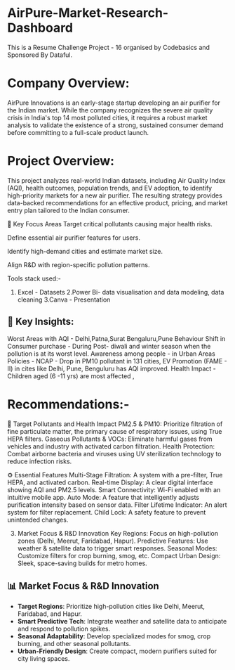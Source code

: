 # AirPure-Market-Research-Dashboard

This is a Resume Challenge Project - 16 organised by Codebasics and Sponsored By Dataful.

# Company Overview:
AirPure Innovations is an early-stage startup developing an air purifier for the Indian market. While the company recognizes the severe air quality crisis in India's top 14 most polluted cities, it requires a robust market analysis to validate the existence of a strong, sustained consumer demand before committing to a full-scale product launch.

# Project Overview:

This project analyzes real-world Indian datasets, including Air Quality Index (AQI), health outcomes, population trends, and EV adoption, to identify high-priority markets for a new air purifier. The resulting strategy provides data-backed recommendations for an effective product, pricing, and market entry plan tailored to the Indian consumer.

🔑 Key Focus Areas
Target critical pollutants causing major health risks.

Define essential air purifier features for users.

Identify high-demand cities and estimate market size.

Align R&D with region-specific pollution patterns.

Tools stack used:-
1. Excel - Datasets
2.Power Bi- data visualisation and data modeling, data cleaning
3.Canva - Presentation

## 🧠 Key Insights:

Worst Areas with AQI - Delhi,Patna,Surat Bengaluru,Pune
Behaviour Shift in Consumer purchase  - During Post- diwali and winter season when the pollution is at its worst level.
Awareness among people - in Urban Areas
Policies -  NCAP  - Drop in PM10 pollutant in 131 cities, 
                    EV Promotion (FAME - II) in cites like Delhi, Pune, Benguluru has AQI improved.
Health Impact - Children aged (6 -11 yrs) are most affected , 



# Recommendations:-

🎯 Target Pollutants and Health Impact
PM2.5 & PM10: Prioritize filtration of fine particulate matter, the primary cause of respiratory issues, using True HEPA filters.
Gaseous Pollutants & VOCs: Eliminate harmful gases from vehicles and industry with activated carbon filtration.
Health Protection: Combat airborne bacteria and viruses using UV sterilization technology to reduce infection risks.

 ⚙️ Essential Features
Multi-Stage Filtration: A system with a pre-filter, True HEPA, and activated carbon.
Real-time Display: A clear digital interface showing AQI and PM2.5​ levels.
Smart Connectivity: Wi-Fi enabled with an intuitive mobile app.
Auto Mode: A feature that intelligently adjusts purification intensity based on sensor data.
Filter Lifetime Indicator: An alert system for filter replacement.
Child Lock: A safety feature to prevent unintended changes.

3. Market Focus & R&D Innovation
Key Regions: Focus on high-pollution zones (Delhi, Meerut, Faridabad, Hapur).
Predictive Features: Use weather & satellite data to trigger smart responses.
Seasonal Modes: Customize filters for crop burning, smog, etc.
Compact Urban Design: Sleek, space-saving builds for metro homes.

## 📊 Market Focus & R&D Innovation

- **Target Regions**: Prioritize high-pollution cities like Delhi, Meerut, Faridabad, and Hapur.
- **Smart Predictive Tech**: Integrate weather and satellite data to anticipate and respond to pollution spikes.
- **Seasonal Adaptability**: Develop specialized modes for smog, crop burning, and other seasonal pollutants.
- **Urban-Friendly Design**: Create compact, modern purifiers suited for city living spaces.










